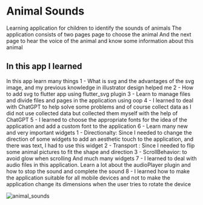 # Animal Sounds

Learning application for children to identify the sounds of animals
The application consists of two pages page to choose the animal
And the next page to hear the voice of the animal and know some information about this animal

## In this app I learned 
In this app learn many things
1 - What is svg and the advantages of the svg image, and my previous knowledge in illustrator design helped me
2 - How to add svg to flutter app using flutter_svg plugin
3 - Learn to manage files and divide files and pages in the application using oop
4 - I learned to deal with ChatGPT to help solve some problems and of course collect data as I did not use collected data but collected them      myself with the help of ChatGPT
5 - I learned to choose the appropriate fonts for the idea of the application and add a custom font to the application
6 - Learn many new and very important widgets
     1 - Directionalty: Since I needed to change the direction of some widgets to add an aesthetic touch to the application,
        and there was       text,    I had to use this widget
     2 - Transport : Since I needed to flip some animal pictures to fit the shape and direction
     3 - ScrollBehavior: to avoid glow when scrolling
        And much many widgets
7 - I learned to deal with audio files in this application. Learn a lot about the audioPlayer plugin and how to stop the sound and complete      the sound
8 - I learned how to make the application suitable for all mobile devices and not to make the application change its dimensions when the          user tries to rotate the device

![animal_sounds](https://user-images.githubusercontent.com/87886756/227700480-ca7cb082-d546-40cd-b65d-581ac623586a.png)
